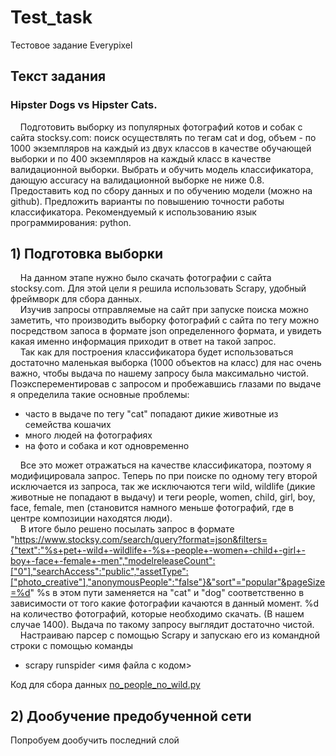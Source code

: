 # Test_task
Тестовое задание Everypixel
## Текст задания
### Hipster Dogs vs Hipster Cats.
&nbsp;&nbsp;&nbsp; Подготовить выборку из популярных фотографий котов и собак с сайта stocksy.com: поиск осуществлять по тегам cat и dog, объем - по 1000 экземпляров на каждый из двух классов в качестве обучающей выборки и по 400 экземпляров на каждый класс в качестве валидационной выборки. Выбрать и обучить модель классификатора, дающую accuracy на валидационной выборке не ниже 0.8. Предоставить код по сбору данных и по обучению модели (можно на github). Предложить варианты по повышению точности работы классификатора. Рекомендуемый к использованию язык программирования: python.

## 1) Подготовка выборки
&nbsp;&nbsp;&nbsp; На данном этапе нужно было скачать фотографии с сайта stocksy.com. Для этой цели я решила использовать Scrapy, удобный фреймворк для сбора данных.  
&nbsp;&nbsp;&nbsp; Изучив запросы отправляемые на сайт при запуске поиска можно заметить, что производить выборку фотографий с сайта по тегу можно посредством запоса в формате json определенного формата, и увидеть какая именно информация приходит в ответ на такой запрос.  
&nbsp;&nbsp;&nbsp; Так как для построения классификатора будет использоваться достаточно маленькая выборка (1000 объектов на класс) для нас очень важно, чтобы выдача по нашему запросу была максимально чистой. Поэксперементировав с запросом и пробежавшись глазами по выдаче я определила такие основные проблемы: 
* часто в выдаче по тегу "cat" попадают дикие животные из семейства кошачих
* много людей на фотографиях
* на фото и собака и кот одновременно 

&nbsp;&nbsp;&nbsp; Все это может отражаться на качестве классификатора, поэтому я модифицировала запрос. Теперь по при поиске по одному тегу второй исключается из запроса, так же исключаются теги wild, wildlife (дикие животные не попадают в выдачу) и теги people, women, child, girl, boy, face, female, men (становится намного меньше фотографий, где в центре композиции находятся люди).   
&nbsp;&nbsp;&nbsp; В итоге было решено посылать запрос в формате "https://www.stocksy.com/search/query?format=json&filters={"text":"%s+pet+-wild+-wildlife+-%s+-people+-women+-child+-girl+-boy+-face+-female+-men","modelreleaseCount":["0"],"searchAccess":"public","assetType":["photo_creative"],"anonymousPeople":"false"}&"sort"="popular"&pageSize=%d"
%s в этом пути заменяется на "cat" и "dog" соответственно в зависимости от того какие фотографии качаются в данный момент. %d на количество фотографий, которые необходимо скачать. (В нашем случае 1400). Выдача по такому запросу выглядит достаточно чистой.  
&nbsp;&nbsp;&nbsp; Настраиваю парсер с помощью Scrapy и запускаю его из командной строки с помощью команды  
* scrapy runspider <имя файла с кодом>

Код для сбора данных [no_people_no_wild.py]()

## 2) Дообучение предобученной сети

Попробуем дообучить последний слой 
